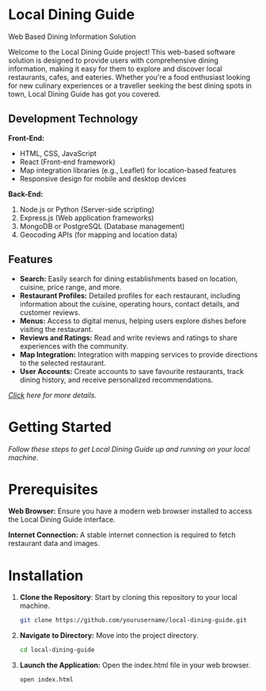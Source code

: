 # Local Dining Guide

Web Based Dining Information Solution

Welcome to the Local Dining Guide project! This web-based software solution is designed to
provide users with comprehensive dining information, making it easy for them to explore
and discover local restaurants, cafes, and eateries. Whether you're a food enthusiast looking
for new culinary experiences or a traveller seeking the best dining spots in town, Local
Dining Guide has got you covered.

## Development Technology

**Front-End:**

- HTML, CSS, JavaScript
- React (Front-end framework)
- Map integration libraries (e.g., Leaflet) for location-based features
- Responsive design for mobile and desktop devices

**Back-End:**

1. Node.js or Python (Server-side scripting)
2. Express.js (Web application frameworks)
3. MongoDB or PostgreSQL (Database management)
4. Geocoding APIs (for mapping and location data)

## Features

- **Search:** Easily search for dining establishments based on location, cuisine, price range, and more.
- **Restaurant Profiles:** Detailed profiles for each restaurant, including information about the cuisine, operating hours, contact details, and customer reviews.
- **Menus:** Access to digital menus, helping users explore dishes before visiting the restaurant.
- **Reviews and Ratings:**  Read and write reviews and ratings to share experiences with  the community.
- **Map Integration:** Integration with mapping services to provide directions to the selected restaurant.
- **User Accounts:**  Create accounts to save favourite restaurants, track dining history, and receive personalized recommendations.

*[Click](http://bjitacademy.com/) here for more details.*

# Getting Started

_Follow these steps to get Local Dining Guide up and running on your local machine._


# Prerequisites

**Web Browser:** Ensure you have a modern web browser installed to access the Local Dining
Guide interface.


**Internet Connection:** A stable internet connection is required to fetch restaurant data and
images.

# Installation

1. **Clone the Repository**: Start by cloning this repository to your local machine.
   ```sh
   git clone https://github.com/yourusername/local-dining-guide.git

2. **Navigate to Directory:** Move into the project directory.
   ```sh
   cd local-dining-guide
   
4. **Launch the Application:** Open the index.html file in your web browser.
   ```sh
   open index.html

